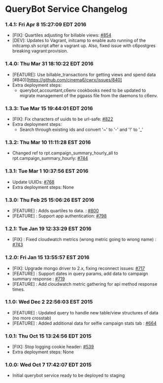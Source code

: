 # QueryBot Service Changelog

### 1.4.1: Fri Apr  8 15:27:09 EDT 2016
* [FIX]: Quartiles adjusting for billable views: [#854](https://github.com/cinema6/cwrx/issues/854)
* [DEV]: Updates to Vagrant, initcamp to enable auto running of the initcamp.sh script after a vagrant up.  Also, fixed issue with c6postgres breaking vagrant:provision.

### 1.4.0: Thu Mar 31 18:10:22 EDT 2016
* [FEATURE]: Use billable_transactions for getting views and spend data [#840)[https://github.com/cinema6/cwrx/issues/840]
* Extra deployment steps:
    * querybot,accountant,c6env cookbooks need to be updated to migrate management of the pgpass file from the daemons to c6env.

### 1.3.3: Tue Mar 15 19:44:01 EDT 2016
* [FIX]: Fix characters of uuids to be url-safe: [#822](https://github.com/cinema6/cwrx/pull/822)
* Extra deployment steps:
    * Search through existing ids and convert '~' to '-' and '!' to '_'

### 1.3.2: Thu Mar 10 11:11:28 EST 2016
* Changed ref to rpt.campaign_summary_hourly_all to rpt.campaign_summary_hourly: [#744](https://github.com/cinema6/cwrx/issues/744)

### 1.3.1: Tue Mar  1 10:37:56 EST 2016
* Update UUIDs: [#768](https://github.com/cinema6/cwrx/issues/768)
* Extra deployment steps: None

### 1.3.0: Thu Feb 25 15:06:26 EST 2016
* [FEATURE] : Adds quartiles to data. : [#800](https://github.com/cinema6/cwrx/issues/800)
* [FEATURE] : Support app authentication: [#798](https://github.com/cinema6/cwrx/pull/798)

### 1.2.1: Tue Jan 19 12:33:29 EST 2016
* [FIX] : Fixed cloudwatch metrics (wrong metric going to wrong name) : [#743](https://github.com/cinema6/cwrx/issues/743)

### 1.2.0: Fri Jan 15 13:55:57 EST 2016
* [FIX]: Upgrade mongo driver to 2.x, fixing reconnect issues: [#717](https://github.com/cinema6/cwrx/pull/717)
* [FEATURE] : Support dates in query params, add data to campaign summary response : [#719](https://github.com/cinema6/cwrx/issues/719)
* [FEATURE] : Add cloudwatch metric gathering for api method response times.

### 1.1.0: Wed Dec  2 22:56:03 EST 2015
* [FEATURE] : Updated query to handle new table/view structures of data (no more crosstab)
* [FEATURE] : Added additional data for selfie campaign stats tab : [#664](https://github.com/cinema6/cwrx/issues/664)

### 1.0.1: Thu Oct 15 13:24:56 EDT 2015
* [FIX]: Stop logging cookie header: [#539](https://github.com/cinema6/cwrx/issues/539)
* Extra deployment steps: None

### 1.0.0: Wed Oct  7 17:42:07 EDT 2015
* Initial querybot service ready to be deployed to staging
